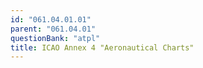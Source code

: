 ```yaml
---
id: "061.04.01.01"
parent: "061.04.01"
questionBank: "atpl"
title: ICAO Annex 4 "Aeronautical Charts"
---
```

